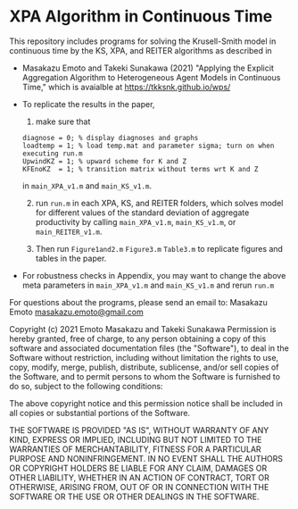# XPA Algorithm in Continuous Time

This repository includes programs for solving the Krusell-Smith model in continuous time by the KS, XPA, and REITER algorithms as described in

* Masakazu Emoto and Takeki Sunakawa (2021) "Applying the Explicit Aggregation Algorithm to Heterogeneous Agent Models in Continuous Time," which is avaialble at https://tkksnk.github.io/wps/

* To replicate the results in the paper,

  1. make sure that
  ```
  diagnose = 0; % display diagnoses and graphs
  loadtemp = 1; % load temp.mat and parameter sigma; turn on when executing run.m
  UpwindKZ = 1; % upward scheme for K and Z
  KFEnoKZ  = 1; % transition matrix without terms wrt K and Z
  ```
  in `main_XPA_v1.m` and `main_KS_v1.m`.

  2. run `run.m` in each XPA, KS, and REITER folders, which solves model for different values of the standard deviation of aggregate productivity by calling `main_XPA_v1.m`, `main_KS_v1.m`, or `main_REITER_v1.m`.

  3. Then run `Figure1and2.m` `Figure3.m` `Table3.m` to replicate figures and tables in the paper.

* For robustness checks in Appendix, you may want to change the above meta parameters in `main_XPA_v1.m` and `main_KS_v1.m` and rerun `run.m`

For questions about the programs, please send an email to: Masakazu Emoto <masakazu.emoto@gmail.com>


Copyright (c) 2021 Emoto Masakazu and Takeki Sunakawa
Permission is hereby granted, free of charge, to any person obtaining a copy of this software and associated documentation files (the "Software"), to deal in the Software without restriction, including without limitation the rights to use, copy, modify, merge, publish, distribute, sublicense, and/or sell copies of the Software, and to permit persons to whom the Software is furnished to do so, subject to the following conditions:

The above copyright notice and this permission notice shall be included in all copies or substantial portions of the Software.

THE SOFTWARE IS PROVIDED "AS IS", WITHOUT WARRANTY OF ANY KIND, EXPRESS OR IMPLIED, INCLUDING BUT NOT LIMITED TO THE WARRANTIES OF MERCHANTABILITY, FITNESS FOR A PARTICULAR PURPOSE AND NONINFRINGEMENT. IN NO EVENT SHALL THE AUTHORS OR COPYRIGHT HOLDERS BE LIABLE FOR ANY CLAIM, DAMAGES OR OTHER LIABILITY, WHETHER IN AN ACTION OF CONTRACT, TORT OR OTHERWISE, ARISING FROM, OUT OF OR IN CONNECTION WITH THE SOFTWARE OR THE USE OR OTHER DEALINGS IN THE SOFTWARE.
